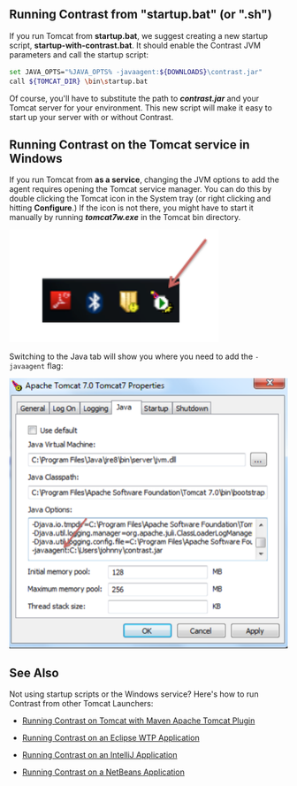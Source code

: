 <!--
title: "Installing on Tomcat"
description: "Tomcat installation process using Windows or startup script"
tags: "java agent installation Tomcat"
-->


## Running Contrast from "startup.bat" (or ".sh")

If you run Tomcat from **startup.bat**, we suggest creating a new startup script, **startup-with-contrast.bat**. It should enable the Contrast JVM parameters and call the startup script:

``` sh
set JAVA_OPTS="%JAVA_OPTS% -javaagent:${DOWNLOADS}\contrast.jar"
call ${TOMCAT_DIR} \bin\startup.bat
```


Of course, you'll have to substitute the path to ***contrast.jar*** and your Tomcat server for your environment. This new script will make it easy to start up your server with or without Contrast.

## Running Contrast on the Tomcat service in Windows

If you run Tomcat from **as a service**, changing the JVM options to add the agent requires opening the Tomcat service manager. You can do this by double clicking the Tomcat icon in the System tray (or right clicking and hitting **Configure**.) If the icon is not there, you might have to start it manually by running ***tomcat7w.exe*** in the Tomcat bin directory.

<a href="assets/images/KB2-a01_1.png" rel="lightbox" title="System Tray Icon"><img class="thumbnail" src="assets/images/KB2-a01_1.png"/></a>

Switching to the Java tab will show you where you need to add the ```-javaagent``` flag:

<a href="assets/images/KB2-a01_2.png" rel="lightbox" title="Tomcat Properties"><img class="thumbnail" src="assets/images/KB2-a01_2.png"/></a>

## See Also

Not using startup scripts or the Windows service? Here's how to run Contrast from other Tomcat Launchers:

- [Running Contrast on Tomcat with Maven Apache Tomcat Plugin](user_javainstall.html#apache)

- [Running Contrast on an Eclipse WTP Application](user_javainstall.html#eclipse)

- [Running Contrast on an IntelliJ Application](user_javainstall.html#intellij)

- [Running Contrast on a NetBeans Application](user_javainstall.html#netbeans)
